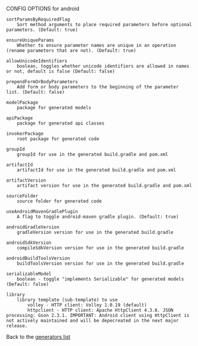 
CONFIG OPTIONS for android

	sortParamsByRequiredFlag
	    Sort method arguments to place required parameters before optional parameters. (Default: true)

	ensureUniqueParams
	    Whether to ensure parameter names are unique in an operation (rename parameters that are not). (Default: true)

	allowUnicodeIdentifiers
	    boolean, toggles whether unicode identifiers are allowed in names or not, default is false (Default: false)

	prependFormOrBodyParameters
	    Add form or body parameters to the beginning of the parameter list. (Default: false)

	modelPackage
	    package for generated models

	apiPackage
	    package for generated api classes

	invokerPackage
	    root package for generated code

	groupId
	    groupId for use in the generated build.gradle and pom.xml

	artifactId
	    artifactId for use in the generated build.gradle and pom.xml

	artifactVersion
	    artifact version for use in the generated build.gradle and pom.xml

	sourceFolder
	    source folder for generated code

	useAndroidMavenGradlePlugin
	    A flag to toggle android-maven gradle plugin. (Default: true)

	androidGradleVersion
	    gradleVersion version for use in the generated build.gradle

	androidSdkVersion
	    compileSdkVersion version for use in the generated build.gradle

	androidBuildToolsVersion
	    buildToolsVersion version for use in the generated build.gradle

	serializableModel
	    boolean - toggle "implements Serializable" for generated models (Default: false)

	library
	    library template (sub-template) to use
	        volley - HTTP client: Volley 1.0.19 (default)
	        httpclient - HTTP client: Apache HttpClient 4.3.6. JSON processing: Gson 2.3.1. IMPORTANT: Android client using HttpClient is not actively maintained and will be depecreated in the next major release.

Back to the [generators list](README.md)
